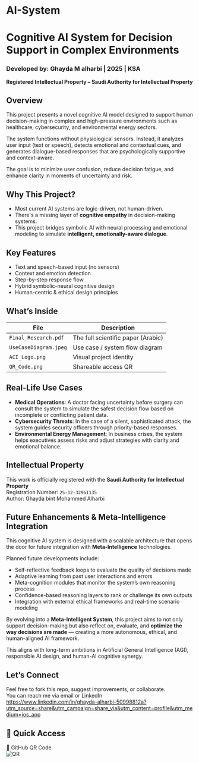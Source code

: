# AI-System
#  Cognitive AI System for Decision Support in Complex Environments

### Developed by: Ghayda M alharbi | 2025 | KSA  
**Registered Intellectual Property – Saudi Authority for Intellectual Property**



##  Overview

This project presents a novel cognitive AI model designed to support human decision-making in complex and high-pressure environments such as healthcare, cybersecurity, and environmental energy sectors.  

The system functions without physiological sensors. Instead, it analyzes user input (text or speech), detects emotional and contextual cues, and generates dialogue-based responses that are psychologically supportive and context-aware.

The goal is to minimize user confusion, reduce decision fatigue, and enhance clarity in moments of uncertainty and risk.



## Why This Project?

- Most current AI systems are logic-driven, not human-driven.
- There's a missing layer of **cognitive empathy** in decision-making systems.
- This project bridges symbolic AI with neural processing and emotional modeling to simulate **intelligent, emotionally-aware dialogue**.



##  Key Features

-  Text and speech-based input (no sensors)
-  Context and emotion detection
-  Step-by-step response flow
-  Hybrid symbolic-neural cognitive design
-  Human-centric & ethical design principles



##  What’s Inside

| File | Description |
|------|-------------|
| `Final_Research.pdf` | The full scientific paper (Arabic) |
| `UseCaseDiagram.jpeg` | Use case / system flow diagram |
| `ACI_Logo.png` | Visual project identity |
| `QR_Code.png` | Shareable access QR |



##  Real-Life Use Cases

- **Medical Operations**: A doctor facing uncertainty before surgery can consult the system to simulate the safest decision flow based on incomplete or conflicting patient data.
- **Cybersecurity Threats**: In the case of a silent, sophisticated attack, the system guides security officers through priority-based responses.
- **Environmental Energy Management**: In business crises, the system helps executives assess risks and adjust strategies with clarity and emotional balance.


##  Intellectual Property

This work is officially registered with the **Saudi Authority for Intellectual Property**  
 Registration Number: `25-12-32961135`  
 Author: Ghayda bint Mohammed Alharbi


##  Future Enhancements & Meta-Intelligence Integration

This cognitive AI system is designed with a scalable architecture that opens the door for future integration with **Meta-Intelligence** technologies.

Planned future developments include:

-   Self-reflective feedback loops to evaluate the quality of decisions made
-   Adaptive learning from past user interactions and errors
-   Meta-cognition modules that monitor the system’s own reasoning process
-   Confidence-based reasoning layers to rank or challenge its own outputs
-   Integration with external ethical frameworks and real-time scenario modeling

By evolving into a **Meta-Intelligent System**, this project aims to not only support decision-making but also reflect on, evaluate, and **optimize the way decisions are made** — creating a more autonomous, ethical, and human-aligned AI framework.

This aligns with long-term ambitions in Artificial General Intelligence (AGI), responsible AI design, and human-AI cognitive synergy.


##  Let’s Connect

Feel free to fork this repo, suggest improvements, or collaborate.  
You can reach me via email or LinkedIn https://www.linkedin.com/in/ghayda-alharbi-50998812a?utm_source=share&utm_campaign=share_via&utm_content=profile&utm_medium=ios_app



## 🔗 Quick Access

📎 GitHub QR Code  
![QR](QR_Code.png)
